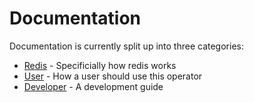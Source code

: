 # Documentation

Documentation is currently split up into three categories:

* [Redis](redis/README.md) - Specificially how redis works
* [User](user/README.md) - How a user should use this operator
* [Developer](developer/README.md) - A development guide
